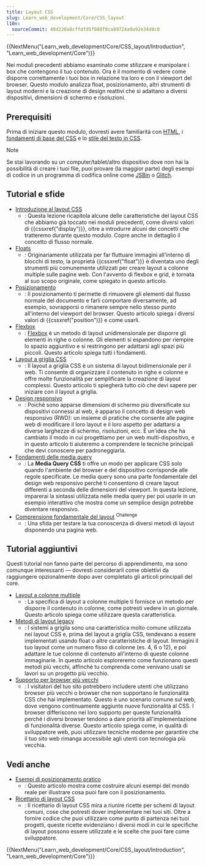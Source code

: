 ```yaml
---
title: Layout CSS
slug: Learn_web_development/Core/CSS_layout
l10n:
  sourceCommit: 48d220a8cffdfd5f088f8ca89724a9a92e34d8c0
---
```


{{NextMenu("Learn_web_development/Core/CSS_layout/Introduction", "Learn_web_development/Core")}}

Nei moduli precedenti abbiamo esaminato come stilizzare e manipolare i box che contengono il tuo contenuto. Ora è il momento di vedere come disporre correttamente i tuoi box in relazione tra loro e con il viewport del browser. Questo modulo analizza float, posizionamento, altri strumenti di layout moderni e la creazione di design reattivi che si adattano a diversi dispositivi, dimensioni di schermo e risoluzioni.

## Prerequisiti

Prima di iniziare questo modulo, dovresti avere familiarità con [HTML](/it/docs/Learn_web_development/Core/Structuring_content), i [fondamenti di base del CSS](/it/docs/Learn_web_development/Core/Styling_basics) e lo [stile del testo in CSS](/it/docs/Learn_web_development/Core/Text_styling).

> [!NOTE]
> Se stai lavorando su un computer/tablet/altro dispositivo dove non hai la possibilità di creare i tuoi file, puoi provare (la maggior parte) degli esempi di codice in un programma di codifica online come [JSBin](https://jsbin.com/) o [Glitch](https://glitch.com/).

## Tutorial e sfide

- [Introduzione al layout CSS](/it/docs/Learn_web_development/Core/CSS_layout/Introduction)
  - : Questa lezione ricapitola alcune delle caratteristiche del layout CSS che abbiamo già toccato nei moduli precedenti, come diversi valori di {{cssxref("display")}}, oltre a introdurre alcuni dei concetti che tratteremo durante questo modulo. Copre anche in dettaglio il concetto di flusso normale.
- [Floats](/it/docs/Learn_web_development/Core/CSS_layout/Floats)
  - : Originariamente utilizzata per far fluttuare immagini all'interno di blocchi di testo, la proprietà {{cssxref("float")}} è diventata uno degli strumenti più comunemente utilizzati per creare layout a colonne multiple sulle pagine web. Con l'avvento di flexbox e grid, è tornata al suo scopo originale, come spiegato in questo articolo.
- [Posizionamento](/it/docs/Learn_web_development/Core/CSS_layout/Positioning)
  - : Il posizionamento ti permette di rimuovere gli elementi dal flusso normale del documento e farli comportare diversamente, ad esempio, sovrapporsi o rimanere sempre nello stesso punto all'interno del viewport del browser. Questo articolo spiega i diversi valori di {{cssxref("position")}} e come usarli.
- [Flexbox](/it/docs/Learn_web_development/Core/CSS_layout/Flexbox)
  - : [Flexbox](/it/docs/Web/CSS/CSS_flexible_box_layout/Typical_use_cases_of_flexbox) è un metodo di layout unidimensionale per disporre gli elementi in righe o colonne. Gli elementi si espandono per riempire lo spazio aggiuntivo e si restringono per adattarsi agli spazi più piccoli. Questo articolo spiega tutti i fondamenti.
- [Layout a griglia CSS](/it/docs/Learn_web_development/Core/CSS_layout/Grids)
  - : Il layout a griglia CSS è un sistema di layout bidimensionale per il web. Ti consente di organizzare il contenuto in righe e colonne e offre molte funzionalità per semplificare la creazione di layout complessi. Questo articolo ti spiegherà tutto ciò che devi sapere per iniziare con il layout a griglia.
- [Design responsivo](/it/docs/Learn_web_development/Core/CSS_layout/Responsive_Design)
  - : Poiché sono apparse dimensioni di schermo più diversificate sui dispositivi connessi al web, è apparso il concetto di design web responsivo (RWD): un insieme di pratiche che consente alle pagine web di modificare il loro layout e il loro aspetto per adattarsi a diverse larghezze di schermo, risoluzioni, ecc. È un'idea che ha cambiato il modo in cui progettiamo per un web multi-dispositivo, e in questo articolo ti aiuteremo a comprendere le tecniche principali che devi conoscere per padroneggiarla.
- [Fondamenti delle media query](/it/docs/Learn_web_development/Core/CSS_layout/Media_queries)
  - : La **Media Query CSS** ti offre un modo per applicare CSS solo quando l'ambiente del browser e del dispositivo corrisponde alle regole specificate. Le media query sono una parte fondamentale del design web responsivo perché ti consentono di creare layout differenti a seconda delle dimensioni del viewport. In questa lezione, imparerai la sintassi utilizzata nelle media query per poi usarle in un esempio interattivo che mostra come un semplice design potrebbe diventare responsivo.
- [Comprensione fondamentale del layout](/it/docs/Learn_web_development/Core/CSS_layout/Fundamental_Layout_Comprehension) <sup>Challenge</sup>
  - : Una sfida per testare la tua conoscenza di diversi metodi di layout disponendo una pagina web.

## Tutorial aggiuntivi

Questi tutorial non fanno parte del percorso di apprendimento, ma sono comunque interessanti — dovresti considerarli come obiettivi da raggiungere opzionalmente dopo aver completato gli articoli principali del core.

- [Layout a colonne multiple](/it/docs/Learn_web_development/Core/CSS_layout/Multiple-column_Layout)
  - : La specifica di layout a colonne multiple ti fornisce un metodo per disporre il contenuto in colonne, come potresti vedere in un giornale. Questo articolo spiega come utilizzare questa caratteristica.
- [Metodi di layout legacy](/it/docs/Learn_web_development/Core/CSS_layout/Legacy_Layout_Methods)
  - : I sistemi a griglia sono una caratteristica molto comune utilizzata nei layout CSS e, prima del layout a griglia CSS, tendevano a essere implementati usando float o altre caratteristiche di layout. Immagini il tuo layout come un numero fisso di colonne (es. 4, 6 o 12), e poi adattare le tue colonne di contenuto all'interno di queste colonne immaginarie. In questo articolo esploreremo come funzionano questi metodi più vecchi, affinché tu comprenda come venivano usati se lavori su un progetto più vecchio.
- [Supporto per browser più vecchi](/it/docs/Learn_web_development/Core/CSS_layout/Supporting_Older_Browsers)
  - : I visitatori del tuo sito potrebbero includere utenti che utilizzano browser più vecchi o browser che non supportano le funzionalità CSS che hai implementato. Questo è uno scenario comune sul web, dove vengono continuamente aggiunte nuove funzionalità al CSS. I browser differiscono nel loro supporto per queste funzionalità perché i diversi browser tendono a dare priorità all'implementazione di funzionalità diverse. Questo articolo spiega come, in qualità di sviluppatore web, puoi utilizzare tecniche moderne per garantire che il tuo sito web rimanga accessibile agli utenti con tecnologia più vecchia.

## Vedi anche

- [Esempi di posizionamento pratico](/it/docs/Learn_web_development/Core/CSS_layout/Practical_positioning_examples)
  - : Questo articolo mostra come costruire alcuni esempi del mondo reale per illustrare cosa puoi fare con il posizionamento.
- [Ricettario di layout CSS](/it/docs/Web/CSS/Layout_cookbook)
  - : Il ricettario di layout CSS mira a riunire ricette per schemi di layout comuni, cose che potresti dover implementare nei tuoi siti. Oltre a fornire codice che puoi utilizzare come punto di partenza nei tuoi progetti, queste ricette evidenziano i diversi modi in cui le specifiche di layout possono essere utilizzate e le scelte che puoi fare come sviluppatore.

{{NextMenu("Learn_web_development/Core/CSS_layout/Introduction", "Learn_web_development/Core")}}
